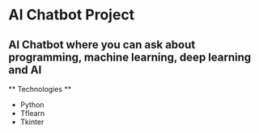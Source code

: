 # AI Chatbot Project

## AI Chatbot where you can ask about programming, machine learning, deep learning and AI


** Technologies **
- Python
- Tflearn
- Tkinter
